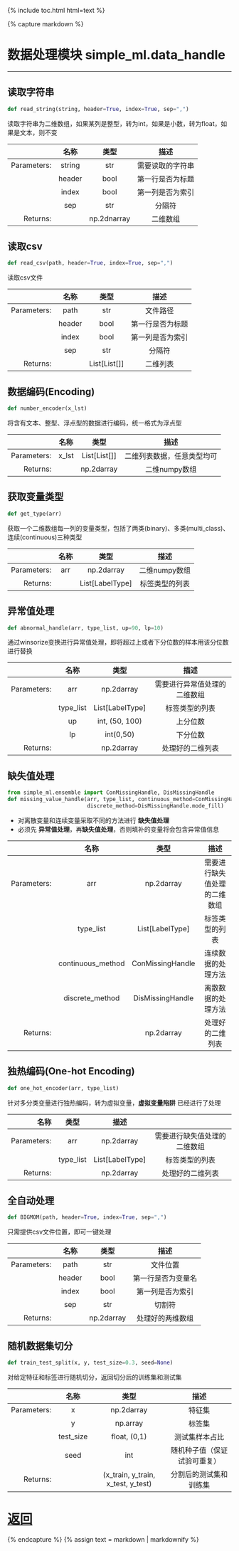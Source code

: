 
{% include toc.html html=text %}

{% capture markdown %}

# 数据处理模块 **simple_ml.data_handle**


* * *

## 读取字符串

```python
def read_string(string, header=True, index=True, sep=",")
```

读取字符串为二维数组，如果某列是整型，转为int，如果是小数，转为float，如果是文本，则不变


|             |  名称  |    类型     |      描述       |
|------------:|:------:|:-----------:|:---------------:|
| Parameters: | string |     str     | 需要读取的字符串 |
|             | header |    bool     | 第一行是否为标题 |
|             | index  |    bool     | 第一列是否为索引 |
|             |  sep   |     str     |      分隔符      |
|    Returns: |        | np.2dnarray |     二维数组     |

## 读取csv

```python
def read_csv(path, header=True, index=True, sep=",")
```

读取csv文件

|             |  名称  |     类型     |      描述       |
|------------:|:------:|:------------:|:---------------:|
| Parameters: |  path  |     str      |     文件路径     |
|             | header |     bool     | 第一行是否为标题 |
|             | index  |     bool     | 第一列是否为索引 |
|             |  sep   |     str      |      分隔符      |
|    Returns: |        | List[List[]] |     二维列表     |


## 数据编码(Encoding)


```python
def number_encoder(x_lst)
```

将含有文本、整型、浮点型的数据进行编码，统一格式为浮点型

|             | 名称  |     类型     |           描述           |
|------------:|:-----:|:------------:|:------------------------:|
| Parameters: | x_lst | List[List[]] | 二维列表数据，任意类型均可 |
|    Returns: |       |  np.2darray  |       二维numpy数组       |

## 获取变量类型

```python
def get_type(arr)
```

获取一个二维数组每一列的变量类型，包括了两类(binary)、多类(multi_class)、连续(continuous)三种类型

|             | 名称 |       类型       |     描述      |
|------------:|:----:|:---------------:|:------------:|
| Parameters: | arr  |   np.2darray    | 二维numpy数组 |
|    Returns: |      | List[LabelType] | 标签类型的列表 |


## 异常值处理

```python
def abnormal_handle(arr, type_list, up=90, lp=10)
```

通过winsorize变换进行异常值处理，即将超过上或者下分位数的样本用该分位数进行替换

|             |   名称    |      类型       |           描述            |
|------------:|:---------:|:---------------:|:-------------------------:|
| Parameters: |    arr    |   np.2darray    | 需要进行异常值处理的二维数组 |
|             | type_list | List[LabelType] |       标签类型的列表       |
|             |    up     | int, (50, 100)  |          上分位数          |
|             |    lp     |    int(0,50)    |          下分位数          |
|    Returns: |           |   np.2darray    |      处理好的二维列表      |


## 缺失值处理

```python
from simple_ml.ensemble import ConMissingHandle, DisMissingHandle
def missing_value_handle(arr, type_list, continuous_method=ConMissingHandle.mean_fill,
                         discrete_method=DisMissingHandle.mode_fill)
```

- 对离散变量和连续变量采取不同的方法进行 **缺失值处理**
- 必须先 **异常值处理**，再**缺失值处理**，否则填补的变量将会包含异常值信息

|             |       名称        |       类型       |           描述            |
|------------:|:-----------------:|:----------------:|:-------------------------:|
| Parameters: |        arr        |    np.2darray    | 需要进行缺失值处理的二维数组 |
|             |     type_list     | List[LabelType]  |       标签类型的列表       |
|             | continuous_method | ConMissingHandle |     连续数据的处理方法      |
|             |  discrete_method  | DisMissingHandle |     离散数据的处理方法      |
|    Returns: |                   |    np.2darray    |      处理好的二维列表      |


## 独热编码(One-hot Encoding)

```python
def one_hot_encoder(arr, type_list)
```

针对多分类变量进行独热编码，转为虚拟变量，**虚拟变量陷阱** 已经进行了处理


|        名称 |   类型    |      描述       |                           |
|------------:|:---------:|:---------------:|:-------------------------:|
| Parameters: |    arr    |   np.2darray    | 需要进行缺失值处理的二维数组 |
|             | type_list | List[LabelType] |       标签类型的列表       |
|    Returns: |           |   np.2darray    |      处理好的二维列表      |


## 全自动处理

```python
def BIGMOM(path, header=True, index=True, sep=",")
```

只需提供csv文件位置，即可一键处理

|             |  名称  |    类型    |       描述       |
|------------:|:------:|:----------:|:----------------:|
| Parameters: |  path  |    str     |     文件位置      |
|             | header |    bool    | 第一行是否为变量名 |
|             | index  |    bool    | 第一列是否为索引  |
|             |  sep   |    str     |      切割符       |
|    Returns: |        | np.2darray | 处理好的两维数组  |

## 随机数据集切分

```python
def train_test_split(x, y, test_size=0.3, seed=None)
```

对给定特征和标签进行随机切分，返回切分后的训练集和测试集

|             |   名称    |                类型                |           描述            |
|------------:|:---------:|:----------------------------------:|:-------------------------:|
| Parameters: |     x     |             np.2darray             |           特征集           |
|             |     y     |              np.array              |           标签集           |
|             | test_size |            float, (0,1)            |       测试集样本占比       |
|             |   seed    |                int                 | 随机种子值（保证试验可重复） |
|    Returns: |           | (x_train, y_train, x_test, y_test) |   分割后的测试集和训练集    |


# [返回](../index.md)

{% endcapture %} {% assign text = markdown | markdownify %}


